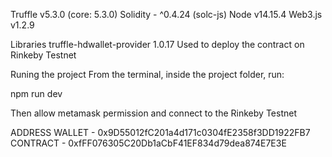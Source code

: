 Truffle v5.3.0 (core: 5.3.0)
Solidity - ^0.4.24 (solc-js)
Node v14.15.4
Web3.js v1.2.9


Libraries
truffle-hdwallet-provider 1.0.17
Used to deploy the contract on Rinkeby Testnet

Runing the project
From the terminal, inside the project folder, run:

npm run dev

Then allow metamask permission and connect to the Rinkeby Testnet

ADDRESS
WALLET - 0x9D55012fC201a4d171c0304fE2358f3DD1922FB7
CONTRACT - 0xfFF076305C20Db1aCbF41EF834d79dea874E7E3E